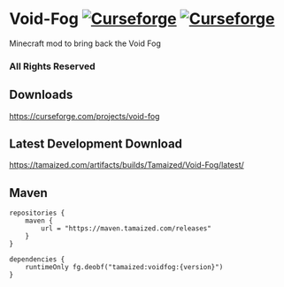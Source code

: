 # Void-Fog [![Curseforge](http://cf.way2muchnoise.eu/full_267244_downloads.svg)](https://curseforge.com/projects/void-fog) [![Curseforge](http://cf.way2muchnoise.eu/versions/For%20MC_267244_all.svg)](https://curseforge.com/projects/void-fog)

Minecraft mod to bring back the Void Fog

### All Rights Reserved

## Downloads
https://curseforge.com/projects/void-fog

## Latest Development Download
https://tamaized.com/artifacts/builds/Tamaized/Void-Fog/latest/

## Maven
```
repositories {
    maven {
        url = "https://maven.tamaized.com/releases"
    }
}

dependencies {
    runtimeOnly fg.deobf("tamaized:voidfog:{version}")
}
```

